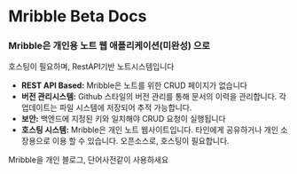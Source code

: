 Mribble Beta Docs
=================

### Mribble은 개인용 노트 웹 애플리케이션(미완성) 으로
호스팅이 필요하며, RestAPI기반 노트시스템입니다

*   **REST API Based:** Mribble은 노트를 위한 CRUD 페이지가 없습니다
*   **버전 관리시스템:** Github 스타일의 버전 관리를 통해 문서의 이력을 관리합니다. 각 업데이트는 파일 시스템에 저장되어 추적 가능합니다.
*   **보안:** 백엔드에 지정된 키와 일치해야 CRUD 요청이 실행됩니다
*   **호스팅 시스템:** Mribble은 개인 노트 웹사이트입니다. 타인에게 공유하거나 개인 소장용으로 이용 할 수 있습니다. 오픈소스로, 호스팅이 필요합니다.

Mribble을 개인 블로그, 단어사전같이 사용하새요
